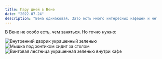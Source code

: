 ```yaml
---
title: Пару дней в Вене
date: "2022-07-24"
description: "Вена одинаковая. Зато есть много интересных кафешек и нет проблем с магазинами всего, что хочешь."
---
```


В Вене не особо есть, чем заняться. Но точно нужно:

<img src="https://dl.dropboxusercontent.com/s/nepnf4jx8sdmvof/1.jpg?dl=0" alt="Внутренний дворик украшенный зеленью" title="Внутренний дворик украшенный зеленью"/>

<img src="https://dl.dropboxusercontent.com/s/tsxoannjinvgr6z/4.jpg?dl=0" alt="Мышка под зонтиком сидит за столом" title="Мышка под зонтиком сидит за столом"/>

<img src="https://dl.dropboxusercontent.com/s/vhzm6f7namd57yq/3.jpg?dl=0" alt="Винтовая лестница украшенная зеленью внутри кафе" title="Винтовая лестница украшенная зеленью внутри кафе"/>